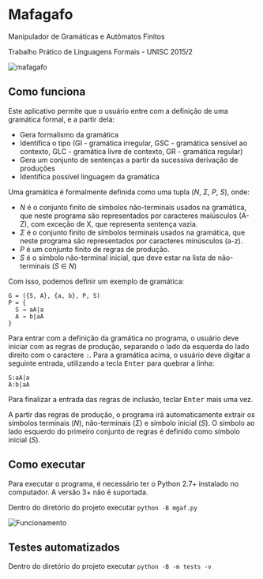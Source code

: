 # Mafagafo

Manipulador de Gramáticas e Autômatos Finitos

Trabalho Prático de Linguagens Formais - UNISC 2015/2 

![mafagafo](https://cloud.githubusercontent.com/assets/830208/10118867/a42e6040-645a-11e5-8fbe-29333ffdf074.png)

## Como funciona
Este aplicativo permite que o usuário entre com a definição de uma gramática formal, e a partir dela:

- Gera formalismo da gramática
- Identifica o tipo (GI - gramática irregular, GSC - gramática sensível ao contexto, GLC - gramática livre de contexto, GR - gramática regular)
- Gera um conjunto de sentenças a partir da sucessiva derivação de produções
- Identifica possível linguagem da gramática

Uma gramática é formalmente definida como uma tupla (*N*, *Σ*, *P*, *S*), onde:

- *N* é o conjunto finito de símbolos não-terminais usados na gramática, que neste programa são representados por caracteres maiúsculos (A-Z), com exceção de X, que representa sentença vazia.
- *Σ* é o conjunto finito de símbolos terminais usados na gramática, que neste programa são representados por caracteres minúsculos (a-z).
- *P* é um conjunto finito de regras de produção.
- *S* é o símbolo não-terminal inicial, que deve estar na lista de não-terminais (*S* ∈ *N*)

Com isso, podemos definir um exemplo de gramática:

```
G = ({S, A}, {a, b}, P, S)
P = {
  S → aA|a
  A → b|aA
}
```

Para entrar com a definição da gramática no programa, o usuário deve iniciar com as regras de produção, separando o lado da esquerda do lado direito com o caractere `:`. Para a gramática acima, o usuário deve digitar a seguinte entrada, utilizando a tecla <kbd>Enter</kbd> para quebrar a linha:

```
S:aA|a
A:b|aA
```

Para finalizar a entrada das regras de inclusão, teclar <kbd>Enter</kbd> mais uma vez.

A partir das regras de produção, o programa irá automaticamente extrair os símbolos terminais (*N*), não-terminais (*Σ*) e símbolo inicial (*S*). O símbolo ao lado esquerdo do primeiro conjunto de regras é definido como símbolo inicial (*S*).

## Como executar
Para executar o programa, é necessário ter o Python 2.7+ instalado no computador. A versão 3+ não é suportada.

Dentro do diretório do projeto executar `python -B mgaf.py`

![Funcionamento](https://cloud.githubusercontent.com/assets/830208/10746319/b3a4a348-7c30-11e5-9146-8c5f944854b3.png)

## Testes automatizados
Dentro do diretório do projeto executar `python -B -m tests -v`
